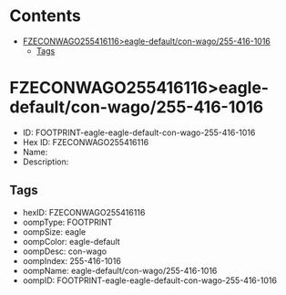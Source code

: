 



Contents
========

* [FZECONWAGO255416116>eagle-default/con-wago/255-416-1016](#fzeconwago255416116eagle-defaultcon-wago255-416-1016)
	* [Tags](#tags)

# FZECONWAGO255416116>eagle-default/con-wago/255-416-1016

- ID: FOOTPRINT-eagle-eagle-default-con-wago-255-416-1016
- Hex ID: FZECONWAGO255416116
- Name: 
- Description: 

## Tags

- hexID: FZECONWAGO255416116
- oompType: FOOTPRINT
- oompSize: eagle
- oompColor: eagle-default
- oompDesc: con-wago
- oompIndex: 255-416-1016
- oompName: eagle-default/con-wago/255-416-1016
- oompID: FOOTPRINT-eagle-eagle-default-con-wago-255-416-1016
